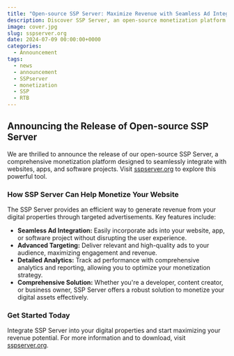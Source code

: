 ```yaml
---
title: "Open-source SSP Server: Maximize Revenue with Seamless Ad Integration"
description: Discover SSP Server, an open-source monetization platform designed for websites, apps, and software projects. Maximize revenue with advanced targeting, seamless ad integration, and detailed analytics. Learn more at sspserver.org.
image: cover.jpg
slug: sspserver.org
date: 2024-07-09 00:00:00+0000
categories:
  - Announcement
tags:
  - news
  - announcement
  - SSPserver
  - monetization
  - SSP
  - RTB
---
```


## Announcing the Release of Open-source SSP Server

We are thrilled to announce the release of our open-source SSP Server, a comprehensive monetization platform designed to seamlessly integrate with websites, apps, and software projects. Visit [sspserver.org](https://sspserver.org) to explore this powerful tool.

### How SSP Server Can Help Monetize Your Website

The SSP Server provides an efficient way to generate revenue from your digital properties through targeted advertisements. Key features include:

- **Seamless Ad Integration:** Easily incorporate ads into your website, app, or software project without disrupting the user experience.
- **Advanced Targeting:** Deliver relevant and high-quality ads to your audience, maximizing engagement and revenue.
- **Detailed Analytics:** Track ad performance with comprehensive analytics and reporting, allowing you to optimize your monetization strategy.
- **Comprehensive Solution:** Whether you're a developer, content creator, or business owner, SSP Server offers a robust solution to monetize your digital assets effectively.

### Get Started Today

Integrate SSP Server into your digital properties and start maximizing your revenue potential. For more information and to download, visit [sspserver.org](https://sspserver.org).
